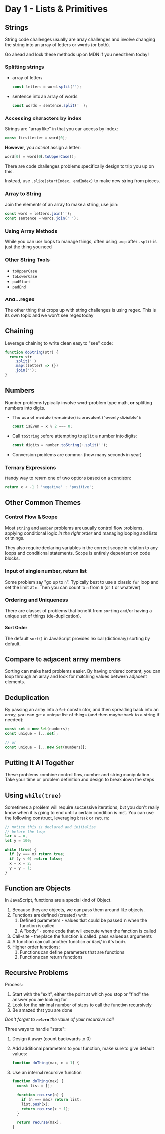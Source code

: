 # Day 1 - Lists & Primitives

## Strings

String code challenges usually are array challenges and involve changing the string into an array of letters or words (or both).

Go ahead and look these methods up on MDN if you need them today!

### Splitting strings

- array of letters
  ```js
  const letters = word.split('');
  ```
- sentence into an array of words
  ```js
  const words = sentence.split(' ');
  ```

### Accessing characters by index

Strings are "array like" in that you can access by index:

```js
const firstLetter = word[0];
```

**However**, you _cannot_ assign a letter:

```js
word[0] = word[0].toUpperCase();
```

There are code challenges problems specifically design to trip you up on this.

Instead, use `.slice(startIndex, endIndex)` to make new string from pieces.

### Array to String

Join the elements of an array to make a string, use join:

```js
const word = letters.join('');
const sentence = words.join(' ');
```

### Using Array Methods

While you can use loops to manage things, often using `.map` after `.split` is just the thing you need

### Other String Tools

- `toUpperCase`
- `toLowerCase`
- `padStart`
- `padEnd`

### And...regex

The other thing that crops up with string challenges is using regex. This is its own topic and we won't see regex today

## Chaining

Leverage chaining to write clean easy to "see" code:

```js
function doString(str) {
  return str
    .split('')
    .map((letter) => {})
    .join('');
}
```

## Numbers

Number problems typically involve word-problem type math, **or** splitting numbers into digits.

- The use of modulo (remainder) is prevalent ("evenly divisible"):
  ```js
  const isEven = x % 2 === 0;
  ```
- Call `toString` before attempting to `split` a number into digits:
  ```js
  const digits = number.toString().split('');
  ```
- Conversion problems are common (how many seconds in year)

### Ternary Expressions

Handy way to return one of two options based on a condition:

```js
return x < -1 ? 'negative' : 'positive';
```

## Other Common Themes

### Control Flow & Scope

Most `string` and `number` problems are usually control flow problems, applying conditional logic _in the right order_ and managing looping and lists of things.

They also require declaring variables in the correct scope in relation to any loops and conditional statements. Scope is entirely dependent on code blocks.

### Input of single number, return list

Some problem say "go up to `n`". Typically best to use a classic `for` loop and set the limit at `n`. Then you can count to `n` from `0` (or `1` or whatever)

### Ordering and Uniqueness

There are classes of problems that benefit from `sort`ing and/or having a unique set of things (de-duplication).

#### Sort Order

The default `sort()` in JavaScript provides lexical (dictionary) sorting by default.

## Compare to adjacent array members

Sorting can make hard problems easier. By having ordered content, you can loop through an array and look for matching values between adjacent elements.

## Deduplication

By passing an array into a `Set` constructor, and then spreading back into an array, you can get a unique list of things (and then maybe back to a string if needed):

```js
const set = new Set(numbers);
const unique = [...set];

// or
const unique = [...new Set(numbers)];
```

## Putting it All Together

These problems combine control flow, number and string manipulation. Take your time on problem definition and design to break down the steps

## Using `while(true)`

Sometimes a problem will require successive iterations, but you don't really know when it is going to end until a certain condition is met. You can use the following construct, leveraging `break` or `return`:

```js
// notice this is declared and initialize
// before the loop
let x = 0;
let y = 100;

while (true) {
  if (y === x) return true;
  if (y < 0) return false;
  x = x + 2;
  y = y - 1;
}
```

## Function are Objects

In JavaScript, functions are a special kind of Object.

1. Because they are objects, we can pass them around like objects.
1. Functions are defined (created) with:
   1. Defined parameters - values that could be passed in when the function is called
   1. A "body" - some code that will execute when the function is called
1. Call-site - the place the function is called. pass values as arguments
1. A function can call another function _or itself_ in it's body.
1. Higher order functions:
   1. Functions can define parameters that are functions
   1. Functions can return functions

## Recursive Problems

Process:

1. Start with the "exit", either the point at which you stop or "find" the answer you are looking for
1. Look for the minimal number of steps to call the function recursively
1. Be amazed that you are done

_Don't forget to **`return`** the value of your recursive call_

Three ways to handle "state":

1. Design it away (count backwards to 0)
1. Add additional parameters to your function, make sure to give default values:
   ```js
   function doThing(max, n = 1) {
   ```
1. Use an internal recursive function:

   ```js
   function doThing(max) {
     const list = [];

     function recurse(n) {
       if (n === max) return list;
       list.push(x);
       return recurse(x + 1);
     }

     return recurse(max);
   }
   ```
